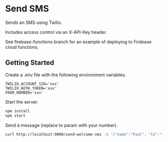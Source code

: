 # Send SMS

Sends an SMS using Twilio.

Includes access control via an X-API-Key header.

See firebase-functions branch for an example of deploying to Firebase cloud functions.

## Getting Started

Create a .env file with the following environment variables.

```
TWILIO_ACCOUNT_SID='xxx'
TWILIO_AUTH_TOKEN='xxx'
FROM_NUMBER='xxx'
```

Start the server.

```sh
npm install
npm start
```

Send a message (replace to param with your number).

```sh
curl http://localhost:9000/send-welcome-sms -d '{"name":"Paul", "to":"+27111111111"}' --header "Content-Type: application/json" --header "X-API-Key: 1234"
```